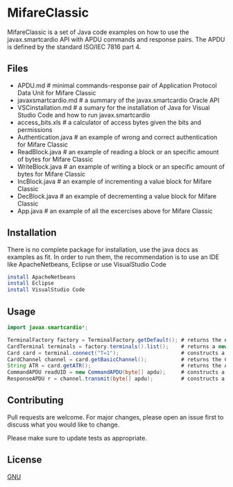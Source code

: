 # MifareClassic

MifareClassic is a set of Java code examples on how to use the javax.smartcardio API with APDU commands and response pairs.
The APDU is defined by the standard ISO/IEC 7816 part 4.

## Files
* APDU.md               # minimal commands-response pair of Application Protocol Data Unit for Mifare Classic
* javaxsmartcardio.md   # a summary of the javax.smartcardio Oracle API
* VSCinstallation.md    # a sumary for the installation of Java for Visual Studio Code and how to run javax.smartcardio
* access_bits.xls       # a calculator of access bytes given the bits and permissions
* Authentication.java   # an example of wrong and correct authentication for Mifare Classic
* ReadBlock.java        # an example of reading a block or an specific amount of bytes for Mifare Classic
* WriteBlock.java       # an example of writing a block or an specific amount of bytes for Mifare Classic
* IncBlock.java         # an example of incrementing a value block for Mifare Classic
* DecBlock.java         # an example of decrementing a value block for Mifare Classic
* App.java              # an example of all the excercises above for Mifare Classic

## Installation 

There is no complete package for installation, use the java docs as examples as fit. In order to run them, the recommendation is to use
an IDE like ApacheNetbeans, Eclipse or use VisualStudio Code

```bash
install ApacheNetbeans
install Eclipse
install VisualStudio Code
```

## Usage

```java
import javax.smartcardio*;

TerminalFactory factory = TerminalFactory.getDefault(); # returns the default TerminalFactory instance
CardTerminal terminals = factory.terminals().list();    # returns a new CardTerminals object encapsulating the terminals supported by this factory
Card card = terminal.connect("T=1");                    # constructs a new Card object (the protocol in use for this types of cards, for example "T=0" or "T=1")
CardChannel channel = card.getBasicChannel();           # returns the CardChannel for the basic logical channel
String ATR = card.getATR();                             # returns the ATR of this card
CommandAPDU readUID = new CommandAPDU(byte[] apdu);     # constructs a CommandAPDU from a byte array containing the complete APDU contents (header and body)
ResponseAPDU r = channel.transmit(byte[] apdu);         # constructs a ResponseAPDU from a byte array containing the complete APDU contents (conditional body and trailed)

```

## Contributing
Pull requests are welcome. For major changes, please open an issue first to discuss what you would like to change.

Please make sure to update tests as appropriate.

## License
[GNU](https://www.gnu.org/licenses/gpl-3.0.html/)
